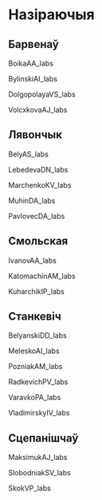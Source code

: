 # Назіраючыя

## Барвенаў

BoikaAA_labs

BylinskiAI_labs

DolgopolayaVS_labs

VolcxkovaAJ_labs

## Лявончык

BelyAS_labs

LebedevaDN_labs

MarchenkoKV_labs

MuhinDA_labs

PavlovecDA_labs

## Смольская

IvanovAA_labs

KatomachinAM_labs

KuharchikIP_labs

## Станкевіч
BelyanskiDD_labs

MeleskoAI_labs

PozniakAM_labs

RadkevichPV_labs

VaravkoPA_labs

VladimirskyIV_labs

## Сцепанішчаў

MaksimukAJ_labs

SlobodniakSV_labs

SkokVP_labs

